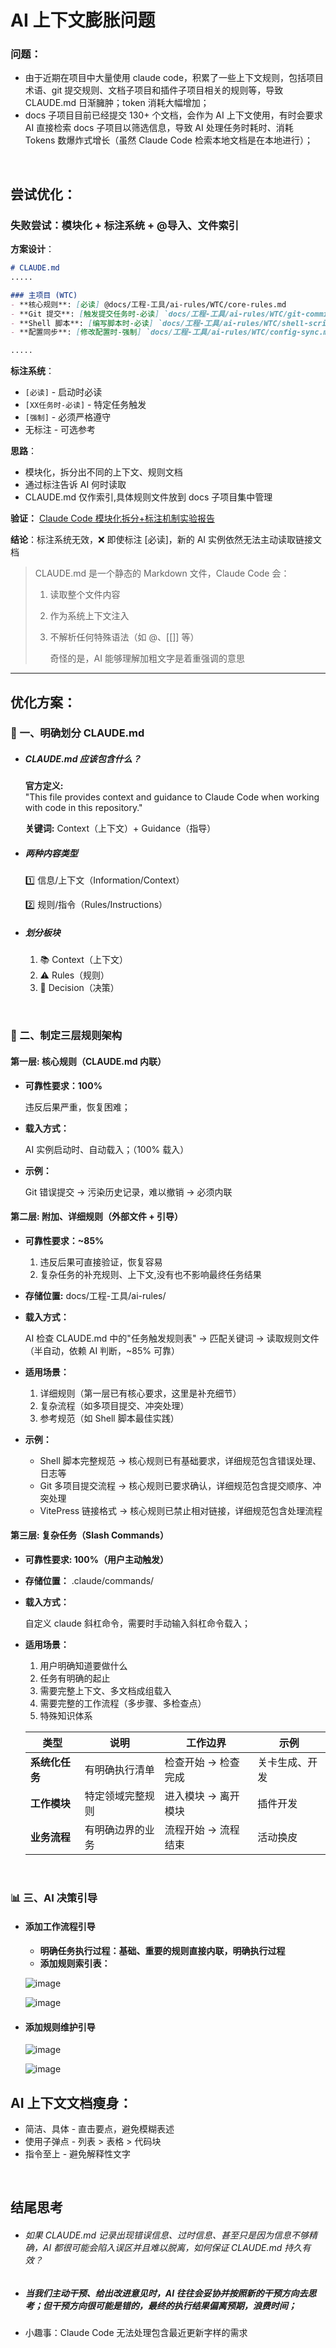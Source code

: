# AI 上下文膨胀问题

### 问题：

- 由于近期在项目中大量使用 claude code，积累了一些上下文规则，包括项目术语、git  提交规则、文档子项目和插件子项目相关的规则等，导致 CLAUDE.md 日渐臃肿；token 消耗大幅增加；
- docs 子项目目前已经提交 130+ 个文档，会作为 AI 上下文使用，有时会要求 AI 直接检索 docs 子项目以筛选信息，导致 AI 处理任务时耗时、消耗 Tokens 数爆炸式增长（虽然 Claude Code 检索本地文档是在本地进行）；

‍

## 尝试优化：

### 失败尝试：模块化 + 标注系统 + @导入、文件索引

**方案设计**：

```markdown
# CLAUDE.md
.....

### 主项目 (WTC)
- **核心规则**: [必读] @docs/工程-工具/ai-rules/WTC/core-rules.md
- **Git 提交**: [触发提交任务时-必读] `docs/工程-工具/ai-rules/WTC/git-commits.md`
- **Shell 脚本**: [编写脚本时-必读] `docs/工程-工具/ai-rules/WTC/shell-scripts.md`
- **配置同步**: [修改配置时-强制] `docs/工程-工具/ai-rules/WTC/config-sync.md`

.....
```

**标注系统**：

- ​`[必读]` - 启动时必读
- ​`[XX任务时-必读]` - 特定任务触发
- ​`[强制]` - 必须严格遵守
- 无标注 - 可选参考

**思路**：

- 模块化，拆分出不同的上下文、规则文档
- 通过标注告诉 AI 何时读取
- CLAUDE.md 仅作索引,具体规则文件放到 docs 子项目集中管理

**验证：** ​[Claude Code 模块化拆分+标注机制实验报告](./Claude%20Code%20模块化拆分+标注机制实验报告.md)

**结论**：标注系统无效，❌ 即使标注 [必读]，新的 AI 实例依然无法主动读取链接文档

> CLAUDE.md 是一个静态的 Markdown 文件，Claude Code 会：
>
> 1. 读取整个文件内容
> 2. 作为系统上下文注入
> 3. 不解析任何特殊语法（如 @、[[]] 等）
>
>     奇怪的是，AI 能够理解加粗文字是着重强调的意思

---

## 优化方案：

### 🧾 一、明确划分 CLAUDE.md

- ##### CLAUDE.md 应该包含什么？

    **官方定义:**   
    "This file provides context and guidance to Claude Code when working with code in this repository."

    **关键词:**  Context（上下文）+ Guidance（指导）

- ##### 两种内容类型

    1️⃣ 信息/上下文（Information/Context）

    2️⃣ 规则/指令（Rules/Instructions）
- ##### **划分板块**

  1. 📚 Context（上下文）
  2. ⚠️ Rules（规则）
  3. 🤖 Decision（决策）

‍

### 🎯 二、制定三层规则架构

#### 第一层: 核心规则（CLAUDE.md 内联）

- **可靠性要求：100%**

  违反后果严重，恢复困难；

- **载入方式：**

  AI 实例启动时、自动载入；（100% 载入）
- **示例：**

  Git 错误提交 → 污染历史记录，难以撤销 → 必须内联

#### 第二层: 附加、详细规则（外部文件 + 引导）

- **可靠性要求：~85%**

  1. 违反后果可直接验证，恢复容易
  2. 复杂任务的补充规则、上下文,没有也不影响最终任务结果

- **存储位置:**   docs/工程-工具/ai-rules/

- **载入方式：**

  AI 检查 CLAUDE.md 中的"任务触发规则表" → 匹配关键词 → 读取规则文件  
      （半自动，依赖 AI 判断，~85% 可靠）

- **适用场景：**

  1. 详细规则（第一层已有核心要求，这里是补充细节）
  2. 复杂流程（如多项目提交、冲突处理）
  3. 参考规范（如 Shell 脚本最佳实践）

- **示例：**

  - Shell 脚本完整规范 → 核心规则已有基础要求，详细规范包含错误处理、日志等
  - Git 多项目提交流程 → 核心规则已要求确认，详细规范包含提交顺序、冲突处理
  - VitePress 链接格式 → 核心规则已禁止相对链接，详细规范包含处理流程

#### 第三层: 复杂任务（Slash Commands）

- **可靠性要求: 100%（用户主动触发）**

- **存储位置：**  .claude/commands/
- **载入方式：**

  自定义 claude 斜杠命令，需要时手动输入斜杠命令载入；

- **适用场景：**

  1. 用户明确知道要做什么
  2. 任务有明确的起止
  3. 需要完整上下文、多文档成组载入
  4. 需要完整的工作流程（多步骤、多检查点）
  5. 特殊知识体系

  |类型|说明|工作边界|示例|
  | ------| ------------------| ----------------------| ----------------|
  |**系统化任务**|有明确执行清单|检查开始 → 检查完成|关卡生成、开发|
  |**工作模块**|特定领域完整规则|进入模块 → 离开模块|插件开发|
  |**业务流程**|有明确边界的业务|流程开始 → 流程结束|活动换皮|

‍

### 📊 三、AI 决策引导

- #### 添加工作流程引导

  - **明确任务执行过程：基础、重要的规则直接内联，明确执行过程**
  - **添加规则索引表：**

  ![image](/assets/1760596246787_d1320646.png)

  ![image](/assets/1760596246788_cd310f17.png)

- #### 添加规则维护引导

  ![image](/assets/1760596246790_c156e922.png)

  ![image](/assets/1760596246790_30f21601.png)



## AI 上下文文档瘦身：

- 简洁、具体 - 直击要点，避免模糊表述
- 使用子弹点 - 列表 > 表格 > 代码块
- 指令至上 - 避免解释性文字

‍

## 结尾思考

- ###### 如果 CLAUDE.md 记录出现错误信息、过时信息、甚至只是因为信息不够精确，AI 都很可能会陷入误区并且难以脱离，如何保证 CLAUDE.md 持久有效？
- ##### 当我们主动干预、给出改进意见时，AI 往往会妥协并按照新的干预方向去思考；但干预方向很可能是错的，最终的执行结果偏离预期，浪费时间；
- 小趣事：Claude Code 无法处理包含最近更新字样的需求
